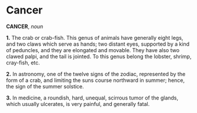# Cancer

**CANCER**, _noun_

**1.** The crab or crab-fish. This genus of animals have generally eight legs, and two claws which serve as hands; two distant eyes, supported by a kind of peduncles, and they are elongated and movable. They have also two clawed palpi, and the tail is jointed. To this genus belong the lobster, shrimp, cray-fish, etc.

**2.** In astronomy, one of the twelve signs of the zodiac, represented by the form of a crab, and limiting the suns course northward in summer; hence, the sign of the summer solstice.

**3.** In medicine, a roundish, hard, unequal, scirrous tumor of the glands, which usually ulcerates, is very painful, and generally fatal.